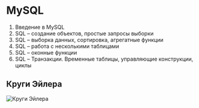 # MySQL

1. Введение в MySQL
2. SQL – создание объектов, простые запросы выборки
3. SQL – выборка данных, сортировка, агрегатные функции
4. SQL – работа с несколькими таблицами
5. SQL – оконные функции
6. SQL – Транзакции. Временные таблицы, управляющие конструкции, циклы

## Круги Эйлера
![Круги Эйлера](Круги_эйлера.png)
